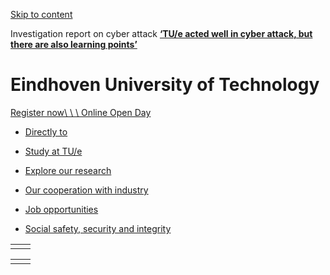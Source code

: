 [Skip to content](https://www.tue.nl/en/#mainContent)

Investigation report on cyber attack [**‘TU/e acted well in cyber attack, but there are also learning points’**](https://www.tue.nl/en/news-and-events/news-overview/19-05-2025-tue-acted-well-in-cyber-attack-but-there-are-also-learning-points)

# Eindhoven University of Technology

[Register now\\
\\
\\
Online Open Day](https://start.tue.nl/events/category/Online_Open_Day)

- [Directly to](https://www.tue.nl/en/#directlyToContent--accordion-1)


- [Study at TU/e](https://www.tue.nl/en/education)
- [Explore our research](https://www.tue.nl/en/research)
- [Our cooperation with industry](https://www.tue.nl/en/impact/cooperation-with-industry/tue-cooperation-with-industry)
- [Job opportunities](https://www.tue.nl/en/working-at-tue)
- [Social safety, security and integrity](https://www.tue.nl/en/our-university/about-the-university/security)

|     |     |
| --- | --- |
|  |  |

|     |     |
| --- | --- |
|  |  |